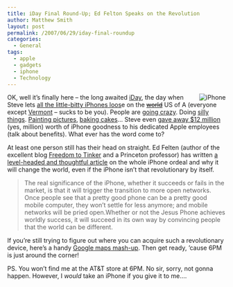 ```yaml
---
title: iDay Final Round-Up; Ed Felton Speaks on the Revolution
author: Matthew Smith
layout: post
permalink: /2007/06/29/iday-final-roundup
categories:
  - General
tags:
  - apple
  - gadgets
  - iphone
  - Technology
---
```

<img src="http://archive.digivation.net/wp-content/uploads/2007/06/iphone.jpg" alt="iPhone" align="right" />OK, well it&#8217;s finally here &#8211; the long awaited [iDay][1], the day when Steve lets [all the little-bitty iPhones loos][2]e on the [<strike>world</strike>][3] US of A (everyone except [Vermont][4] &#8211; sucks to be you). People are [going crazy][5]. Doing [silly things][6]. [Painting pictures][7], [baking cakes][8]&#8230; Steve even [gave away $12 million][9] (yes, million) worth of iPhone goodness to his dedicated Apple employees (talk about benefits). What ever has the word come to?

At least one person still has their head on straight. Ed Felten (author of the excellent blog [Freedom to Tinker][10] and a Princeton professor) has written [a level-headed and thoughtful article][11] on the whole iPhone ordeal and why it will change the world, even if the iPhone isn&#8217;t that revolutionary by itself.

> The real significance of the iPhone, whether it succeeds or fails in the market, is that it will trigger the transition to more open networks. Once people see that a pretty good phone can be a pretty good mobile computer, they won’t settle for less anymore; and mobile networks will be pried open.Whether or not the Jesus Phone achieves worldly success, it will succeed in its own way by convincing people that the world can be different.

If you&#8217;re still trying to figure out where you can acquire such a revolutionary device, here&#8217;s a handy [Google maps mash-up][12]. Then get ready, &#8217;cause 6PM is just around the corner!

PS. You won&#8217;t find me at the AT&T store at 6PM. No sir, sorry, not gonna happen. However, I *would* take an iPhone if you give it to me&#8230;.

 [1]: http://www.engadget.com/2007/06/29/iphone-multi-city-lineblog/
 [2]: http://www.engadget.com/2007/06/28/iphones-are-arriving-at-stores-being-unpacked/
 [3]: http://www.engadget.com/2007/06/29/3g-iphone-for-europe-to-be-announced-monday/
 [4]: http://www.gearlog.com/2007/03/ctia_2007_cingular_no_iphone_f.php
 [5]: http://www.engadget.com/2007/06/29/philadelphia-mayor-caught-camping-for-an-iphone/
 [6]: http://www.engadget.com/2007/06/28/iloser-retains-place-in-line-crisis-averted/
 [7]: http://www.boingboing.net/2007/06/28/the_passion_of_the_j.html
 [8]: http://www.flickr.com/photos/51642269@N00/377059535/
 [9]: http://www.engadget.com/2007/06/28/jobs-pulls-an-oprah-12m-in-iphones-for-all-apple-employees/
 [10]: http://www.freedom-to-tinker.com/
 [11]: http://
 [12]: http://iphone.findnearby.net/